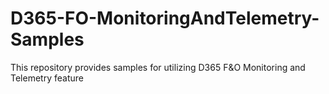# D365-FO-MonitoringAndTelemetry-Samples
This repository provides samples for utilizing D365 F&amp;O Monitoring and Telemetry feature
